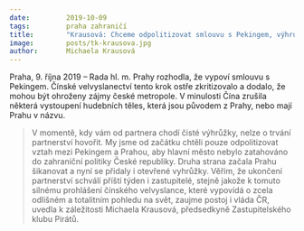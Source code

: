 ```yaml
---
date:         2019-10-09
tags:         praha zahraničí
title:        "Krausová: Chceme odpolitizovat smlouvu s Pekingem, výhružky ale odmítáme"
image: 	      posts/tk-krausova.jpg
author:       Michaela Krausová
---
```


Praha, 9. října 2019 – Rada hl. m. Prahy rozhodla, že vypoví smlouvu s Pekingem. Čínské velvyslanectví tento krok ostře zkritizovalo a dodalo, že mohou být ohroženy zájmy české metropole. V minulosti Čína zrušila některá vystoupení hudebních těles, která jsou původem z Prahy, nebo mají Prahu v názvu.

> V momentě, kdy vám od partnera chodí čisté výhrůžky, nelze o trvání partnerství hovořit. My jsme od začátku chtěli pouze odpolitizovat vztah mezi Pekingem a Prahou, aby hlavní město nebylo zatahováno do zahraniční politiky České republiky. Druha strana začala Prahu šikanovat a nyní se přidaly i otevřené vyhrůžky. Věřím, že ukončení partnerství schválí příští týden i zastupitelé, stejně jakože k tomuto silnému prohlášení čínského velvyslance, které vypovídá o zcela odlišném a totalitním pohledu na svět, zaujme postoj i vláda ČR, uvedla k záležitosti Michaela Krausová, předsedkyně Zastupitelského klubu Pirátů.
